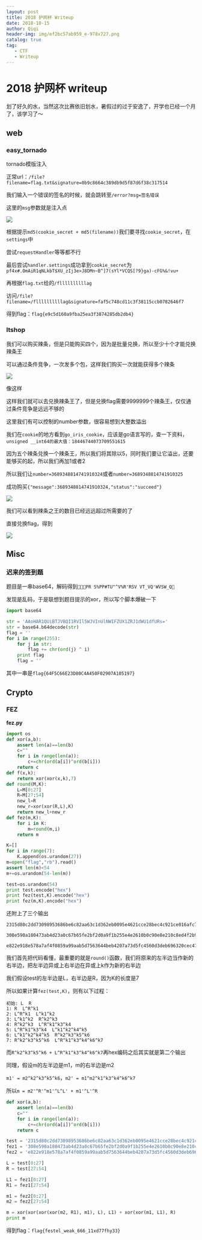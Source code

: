 ```yaml
---
layout: post
title: 2018 护网杯 Writeup
date: 2018-10-15
author: Qiqi
header-img: img/ef2bc57ab959_e-978x727.png
catalog: true
tag:
   - CTF
   - Writeup
---
```


# 2018 护网杯 writeup

划了好久的水，当然这次比赛依旧划水，暑假过的过于安逸了，开学也已经一个月了，该学习了～

## web

### easy_tornado

tornado模版注入

正常url：`/file?filename=flag.txt&signature=0b9c8664c389db9d5f87d6f38c317514`

我们输入一个错误的签名的时候，就会跳转至`/error?msg=签名错误`

这里的`msg`参数就是注入点

![](https://ws1.sinaimg.cn/large/006Vib6xly1fw6suq76euj30cu03dq3d.jpg)

根据提示`md5(cookie_secret + md5(filename))`我们要寻找`cookie_secret`，在`settings`中

尝试`requestHandler`等等都不行

最后尝试`handler.settings`成功拿到`cookie_secret`为`pf4x#.OmAiR1qNLkbT$XU_zIj3e>J8DMn~B^]7(sYl*VCQS[?9}ga)-cFG%&!vu+`

再根据`flag.txt`给的`/fllllllllllag`

访问`/file?filename=/fllllllllllag&signature=faf5c748cd11c3f38115ccb0782646f7`

得到flag：`flag{e9c5d160a9fba25ea3f3874285db2db4}`

### ltshop

我们可以购买辣条，但是只能购买四个，因为是批量兑换，所以至少十个才能兑换辣条王

可以通过条件竞争，一次发多个包，这样我们购买一次就能获得多个辣条

![](https://ws1.sinaimg.cn/large/006Vib6xly1fw6t49j2b9j309l06b74m.jpg)

像这样

这样我们就可以去兑换辣条王了，但是兑换flag需要9999999个辣条王，仅仅通过条件竞争是远远不够的

这里我们有可以控制的number参数，很容易想到大整数溢出

我们在`cookie`的地方看到`go_iris_cookie`，应该是go语言写的，查一下资料，`unsigned __int64的最大值：18446744073709551615`

因为五个辣条兑换一个辣条王，所以我们将其除以5，同时我们要让它溢出，还要能够买的起，所以我们再加1或者2

所以我们让`number=3689348814741910324`或者`number=3689348814741910325`

成功购买`{"message":3689348814741910324,"status":"succeed"}`

![](https://ws1.sinaimg.cn/large/006Vib6xly1fw6tlmro9qj30ct06ejru.jpg)

我们可以看到辣条之王的数目已经远远超过所需要的了

直接兑换flag，得到

![](https://ws1.sinaimg.cn/large/006Vib6xly1fw6tmhmmx2j30bw067q42.jpg)

## Misc

### 迟来的签到题

题目是一串base64，解码得到`PR S%PP#TU"^V%R'RSV VT_VQ'WVSW_Q`

发现是乱码，于是联想到题目提示的xor，所以写个脚本爆破一下

```python
import base64

str = 'AAoHAR1QUiBTJVBQI1RVIl5WJVInUlNWIFZUX1ZRJ1dWU1dfURs='
str = base64.b64decode(str)
flag = ''
for i in range(255):
    for j in str:
        flag += chr(ord(j) ^ i)
    print flag
    flag = ''
```

其中一串是`flag{64F5C66E23D80C4A450F02907A105197}`

## Crypto

### FEZ

**fez.py**

```python
import os
def xor(a,b):
    assert len(a)==len(b)
    c=""
    for i in range(len(a)):
        c+=chr(ord(a[i])^ord(b[i]))
    return c
def f(x,k):
    return xor(xor(x,k),7)
def round(M,K):
    L=M[0:27]
    R=M[27:54]
    new_l=R
    new_r=xor(xor(R,L),K)
    return new_l+new_r
def fez(m,K):
    for i in K:
        m=round(m,i)
    return m

K=[]
for i in range(7):
    K.append(os.urandom(27))
m=open("flag","rb").read()
assert len(m)<54
m+=os.urandom(54-len(m))

test=os.urandom(54)
print test.encode("hex")
print fez(test,K).encode("hex")
print fez(m,K).encode("hex")
```

还附上了三个输出

```
2315d80c2dd73098953686be6c82aa63c1d362eb0095e4621cce28bec4c921ce016afc7f39fd93b14b6c28ce69c7096b91fd2db0862d

308e590a180473ab4d23a0c67b65fe2bf2d0a9f1b255e4e2610b0c90e8e210c8ed4f2b9a3b09c1886a781f94fee4f77488c0b30f2395

e822e918e578a7af4f0859a99aab5d7563644beb4207a73d5fc4560d3deb696320cec479431a4f724310499baf5230db7e56764915d0
```

我们首先把代码看懂，最重要的就是`round()`函数，我们将原来的左半边当作新的右半边，把左半边异或上右半边在异或上k作为新的右半边

我们假设test的左半边是L，右半边是R，因为K的长度是7

所以如果计算`fez(test,K)`，则有以下过程：

```
初始: L  R
1: R  L^R^k1
2: L^R^k1  L^k1^k2
3: L^k1^k2  R^k2^k3
4: R^k2^k3  L^R^k1^k3^k4
5: L^R^k1^k3^k4  L^k1^k2^k4^k5
6: L^k1^k2^k4^k5  R^k2^k3^k5^k6
7: R^k2^k3^k5^k6  L^R^k1^k3^k4^k6^k7
```

而`R^k2^k3^k5^k6 + L^R^k1^k3^k4^k6^k7`再hex编码之后其实就是第二个输出

同理，假设m的左半边是m1，m的右半边是m2

`m1' = m2^k2^k3^k5^k6`，`m2' = m1^m2^k1^k3^k4^k6^k7`

所以`m = m2'^R'^m1'^L^L' + m1'^L'^R`

```python
def xor(a,b):
    assert len(a)==len(b)
    c=""
    for i in range(len(a)):
        c+=chr(ord(a[i])^ord(b[i]))
    return c

test = '2315d80c2dd73098953686be6c82aa63c1d362eb0095e4621cce28bec4c921ce016afc7f39fd93b14b6c28ce69c7096b91fd2db0862d'.decode("hex")
fez1 = '308e590a180473ab4d23a0c67b65fe2bf2d0a9f1b255e4e2610b0c90e8e210c8ed4f2b9a3b09c1886a781f94fee4f77488c0b30f2395'.decode("hex")
fez2 = 'e822e918e578a7af4f0859a99aab5d7563644beb4207a73d5fc4560d3deb696320cec479431a4f724310499baf5230db7e56764915d0'.decode("hex")

L = test[0:27]
R = test[27:54]

L1 = fez1[0:27]
R1 = fez1[27:54]

m1 = fez2[0:27]
m2 = fez2[27:54]

m = xor(xor(xor(xor(m2, R1), m1), L), L1) + xor(xor(m1, L1), R)
print m
```

得到flag：`flag{festel_weak_666_11xd77fhy33}`
